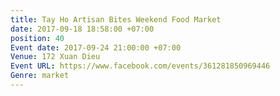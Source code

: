 ```yaml
---
title: Tay Ho Artisan Bites Weekend Food Market
date: 2017-09-18 18:58:00 +07:00
position: 40
Event date: 2017-09-24 21:00:00 +07:00
Venue: 172 Xuan Dieu
Event URL: https://www.facebook.com/events/361281850969446
Genre: market
---
```


